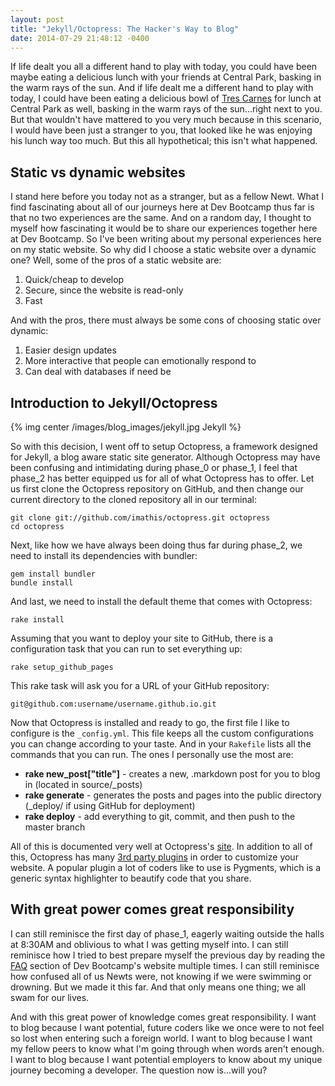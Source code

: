 ```yaml
---
layout: post
title: "Jekyll/Octopress: The Hacker's Way to Blog"
date: 2014-07-29 21:48:12 -0400
---
```


If life dealt you all a different hand to play with today, you could have been maybe eating a delicious lunch with your friends at Central Park, basking in the warm rays of the sun. And if life dealt me a different hand to play with today, I could have been eating a delicious bowl of [Tres Carnes](http://trescarnes.com/) for lunch at Central Park as well, basking in the warm rays of the sun...right next to you. But that wouldn't have mattered to you very much because in this scenario, I would have been just a stranger to you, that looked like he was enjoying his lunch way too much. But this all hypothetical; this isn't what happened.

<!--more-->

## Static vs dynamic websites
I stand here before you today not as a stranger, but as a fellow Newt. What I find fascinating about all of our journeys here at Dev Bootcamp thus far is that no two experiences are the same. And on a random day, I thought to myself how fascinating it would be to share our experiences together here at Dev Bootcamp. So I've been writing about my personal experiences here on my static website. So why did I choose a static website over a dynamic one? Well, some of the pros of a static website are:

  1. Quick/cheap to develop
  2. Secure, since the website is read-only
  3. Fast

And with the pros, there must always be some cons of choosing static over dynamic:

  1. Easier design updates
  2. More interactive that people can emotionally respond to
  3. Can deal with databases if need be

## Introduction to Jekyll/Octopress

{% img center /images/blog_images/jekyll.jpg Jekyll %}

So with this decision, I went off to setup Octopress, a framework designed for Jekyll, a blog aware static site generator. Although Octopress may have been confusing and intimidating during phase_0 or phase_1, I feel that phase_2 has better equipped us for all of what Octopress has to offer. Let us first clone the Octopress repository on GitHub, and then change our current directory to the cloned repository all in our terminal:

```
git clone git://github.com/imathis/octopress.git octopress
cd octopress
```

Next, like how we have always been doing thus far during phase_2, we need to install its dependencies with bundler:

```
gem install bundler
bundle install
```

And last, we need to install the default theme that comes with Octopress:

```
rake install
```

Assuming that you want to deploy your site to GitHub, there is a configuration task that you can run to set everything up:

```
rake setup_github_pages
```

This rake task will ask you for a URL of your GitHub repository:

```
git@github.com:username/username.github.io.git
```

Now that Octopress is installed and ready to go, the first file I like to configure is the ```_config.yml```. This file keeps all the custom configurations you can change according to your taste. And in your ```Rakefile``` lists all the commands that you can run. The ones I personally use the most are:

  * **rake new_post["title"]** - creates a new, .markdown post for you to blog in (located in source/_posts)
  * **rake generate**  - generates the posts and pages into the public directory (_deploy/ if using GitHub for deployment)
  * **rake deploy** - add everything to git, commit, and then push to the master branch

All of this is documented very well at Octopress's [site](http://octopress.org/). In addition to all of this, Octopress has many [3rd party plugins](https://github.com/imathis/octopress/wiki/3rd-party-plugins) in order to customize your website. A popular plugin a lot of coders like to use is Pygments, which is a generic syntax highlighter to beautify code that you share.

## With great power comes great responsibility

I can still reminisce the first day of phase_1, eagerly waiting outside the halls at 8:30AM and oblivious to what I was getting myself into. I can still reminisce how I tried to best prepare myself the previous day by reading the [FAQ](http://devbootcamp.com/faq/) section of Dev Bootcamp's website multiple times. I can still reminisce how confused all of us Newts were, not knowing if we were swimming or drowning. But we made it this far. And that only means one thing; we all swam for our lives. 

And with this great power of knowledge comes great responsibility. I want to blog because I want potential, future coders like we once were to not feel so lost when entering such a foreign world. I want to blog because I want my fellow peers to know what I'm going through when words aren't enough. I want to blog because I want potential employers to know about my unique journey becoming a developer. The question now is...will you?